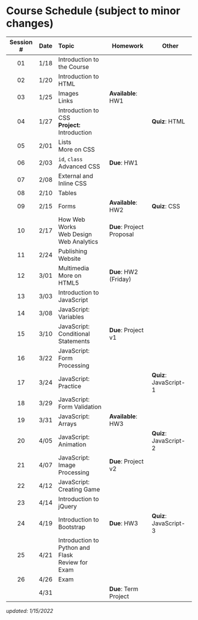 # Course Schedule (subject to minor changes)

| Session # | Date  | Topic                                                | Homework                  | Other                  |
| :-------: | :---: | :--------------------------------------------------- | ------------------------- | ---------------------- |
|    01     | 1/18  | Introduction to the Course                           |                           |                        |
|    02     | 1/20  | Introduction to HTML                                 |                           |                        |
|    03     | 1/25  | Images<br>Links                                      | **Available**: HW1        |                        |
|    04     | 1/27  | Introduction to CSS<br>**Project:** Introduction     |                           | **Quiz**: HTML         |
|    05     | 2/01  | Lists<br>More on CSS                                 |                           |                        |
|    06     | 2/03  | `id`, `class`<br>Advanced CSS                        | **Due**: HW1              |                        |
|    07     | 2/08  | External and Inline CSS                              |                           |                        |
|    08     | 2/10  | Tables                                               |                           |                        |
|    09     | 2/15  | Forms                                                | **Available**: HW2        | **Quiz**: CSS          |
|    10     | 2/17  | How Web Works<br>Web Design<br>Web Analytics         | **Due**: Project Proposal |                        |
|    11     | 2/24  | Publishing Website                                   |                           |                        |
|    12     | 3/01  | Multimedia<br>More on HTML5                          | **Due**: HW2 (Friday)     |                        |
|    13     | 3/03  | Introduction to JavaScript<br>                       |                           |                        |
|    14     | 3/08  | JavaScript: Variables                                |                           |                        |
|    15     | 3/10  | JavaScript: Conditional Statements                   | **Due**: Project v1       |                        |
|    16     | 3/22  | JavaScript: Form Processing                          |                           |                        |
|    17     | 3/24  | JavaScript: Practice                                 |                           | **Quiz**: JavaScript-1 |
|    18     | 3/29  | JavaScript: Form Validation                          |                           |                        |
|    19     | 3/31  | JavaScript: Arrays                                   | **Available**: HW3        |                        |
|    20     | 4/05  | JavaScript: Animation                                |                           | **Quiz**: JavaScript-2 |
|    21     | 4/07  | JavaScript: Image Processing                         | **Due**: Project v2       |                        |
|    22     | 4/12  | JavaScript: Creating Game                            |                           |                        |
|    23     | 4/14  | Introduction to jQuery                               |                           |                        |
|    24     | 4/19  | Introduction to Bootstrap                            | **Due**: HW3              | **Quiz**: JavaScript-3 |
|    25     | 4/21  | Introduction to Python and Flask <br>Review for Exam |                           |                        |
|    26     | 4/26  | Exam                                                 |                           |                        |
|           | 4/31  |                                                      | **Due**: Term Project     |                        |


*updated: 1/15/2022*